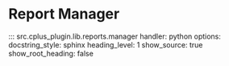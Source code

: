 # Report Manager

::: src.cplus_plugin.lib.reports.manager
    handler: python
    options:
        docstring_style: sphinx
        heading_level: 1
        show_source: true
        show_root_heading: false
